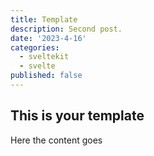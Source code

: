 ```yaml
---
title: Template
description: Second post.
date: '2023-4-16'
categories:
  - sveltekit
  - svelte
published: false
---
```


## This is your template

Here the content goes
